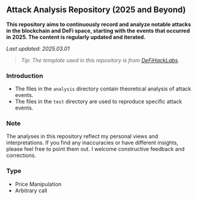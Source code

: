 ## Attack Analysis Repository (2025 and Beyond)

**This repository aims to continuously record and analyze notable attacks in the blockchain and DeFi space, starting with the events that occurred in 2025. The content is regularly updated and iterated.**

*Last updated: 2025.03.01*

> *Tip: The template used in this repository is from [DeFiHackLabs](https://github.com/SunWeb3Sec/DeFiHackLabs/blob/main/src/Poc-template.sol).*

### Introduction

- The files in the `analysis` directory contain theoretical analysis of attack events.
- The files in the `test` directory are used to reproduce specific attack events.

### Note

The analyses in this repository reflect my personal views and interpretations. If you find any inaccuracies or have different insights, please feel free to point them out. I welcome constructive feedback and corrections.


### Type
- Price Manipulation
- Arbitrary call